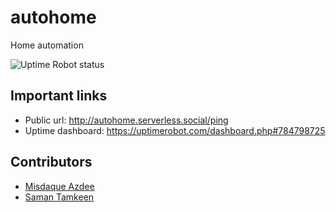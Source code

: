 # autohome
Home automation

![Uptime Robot status](https://img.shields.io/uptimerobot/status/m784798725-daade335ee6cb5c54e026be1?label=ping)

## Important links
- Public url: http://autohome.serverless.social/ping
- Uptime dashboard: https://uptimerobot.com/dashboard.php#784798725


## Contributors
- [Misdaque Azdee](https://github.com/misdaque)
- [Saman Tamkeen](https://github.com/keensam04)
